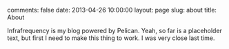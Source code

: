 comments: false
date: 2013-04-26 10:00:00
layout: page
slug: about
title: About

Infrafrequency is my blog powered by Pelican. Yeah, so far is a placeholder text, but first I need to make this thing to work. I was very close last time.